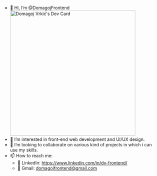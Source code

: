 - 👋 Hi, I’m @DomagojFrontend                                                                                       <a href="https://app.daily.dev/DomagojDev"><img src="https://api.daily.dev/devcards/0b93de525e104ceab024599ddfff63f4.png?r=opy" width="400" alt="Domagoj Vrkić's Dev Card"/></a>
- 👀 I’m interested in front-end web development and UI/UX design.
- 🤝 I’m looking to collaborate on various kind of projects in which i can use my skills.
- 📫 How to reach me:
    - 🔗 LinkedIn: https://www.linkedin.com/in/dv-frontend/
    - 📧 Gmail: domagojfrontend@gmail.com

